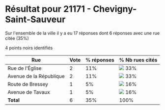 # Résultat pour 21171 - Chevigny-Saint-Sauveur

Sur l'ensemble de la ville il y a eu 17 réponses dont 6 réponses avec une rue citée (35%)

4 points noirs identifiés

| Rue | Vote | % réponses | % Nb rues cités|
|-----|------|------------|----------------|
| Rue de l'Église | 2 | 11% | <img src="../../img/bar_33.gif" />&nbsp;33%|
| Avenue de la République | 2 | 11% | <img src="../../img/bar_33.gif" />&nbsp;33%|
| Route de Bressey | 1 | 5% | <img src="../../img/bar_16.gif" />&nbsp;16%|
| Avenue de Tavaux | 1 | 5% | <img src="../../img/bar_16.gif" />&nbsp;16%|
| **Total** | 6 | 35% | 100%|
